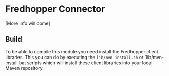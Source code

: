 Fredhopper Connector
======================

[More info will come]

Build
---------

To be able to compile this module you need install the Fredhopper client libraries.
This you can do by executing the `lib/mvn-install.sh` or `lib/mvn-install.bat scripts which will install these client libraries
into your local Maven repository.